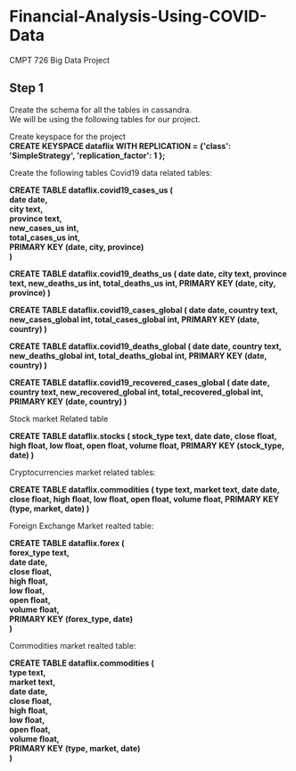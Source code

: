 # Financial-Analysis-Using-COVID-Data
CMPT 726 Big Data Project

## Step 1
Create the schema for all the tables in cassandra.<br/>
We will be using the following tables for our project.

Create keyspace for the project<br/>
**CREATE KEYSPACE dataflix WITH REPLICATION = {'class': 'SimpleStrategy', 'replication_factor': 1 };**

Create the following tables
Covid19 data related tables:

**CREATE TABLE dataflix.covid19_cases_us (<br/>
    date date,<br/>
    city text,<br/>
    province text,<br/>
    new_cases_us int,<br/>
    total_cases_us int,<br/>
    PRIMARY KEY (date, city, province)<br/>
)<br/>**

**CREATE TABLE dataflix.covid19_deaths_us (
    date date,
    city text,
    province text,
    new_deaths_us int,
    total_deaths_us int,
    PRIMARY KEY (date, city, province)
)**

**CREATE TABLE dataflix.covid19_cases_global (
    date date,
    country text,
    new_cases_global int,
    total_cases_global int,
    PRIMARY KEY (date, country)
)**

**CREATE TABLE dataflix.covid19_deaths_global (
    date date,
    country text,
    new_deaths_global int,
    total_deaths_global int,
    PRIMARY KEY (date, country)
)**

**CREATE TABLE dataflix.covid19_recovered_cases_global (
    date date,
    country text,
    new_recovered_global int,
    total_recovered_global int,
    PRIMARY KEY (date, country)
)**

Stock market Related table

**CREATE TABLE dataflix.stocks (
    stock_type text,
    date date,
    close float,
    high float,
    low float,
    open float,
    volume float,
    PRIMARY KEY (stock_type, date)
)**

Cryptocurrencies market related tables:

**CREATE TABLE dataflix.commodities (
    type text,
    market text,
    date date,
    close float,
    high float,
    low float,
    open float,
    volume float,
    PRIMARY KEY (type, market, date)
)**

Foreign Exchange Market realted table:

**CREATE TABLE dataflix.forex (<br/>
    forex_type text,<br/>
    date date,<br/>
    close float,<br/>
    high float,<br/>
    low float,<br/>
    open float,<br/>
    volume float,<br/>
    PRIMARY KEY (forex_type, date)<br/>
)**<br/>

Commodities market realted table:

**CREATE TABLE dataflix.commodities (<br/>
    type text,<br/>
    market text,<br/>
    date date,<br/>
    close float,<br/>
    high float,<br/>
    low float,<br/>
    open float,<br/>
    volume float,<br/>
    PRIMARY KEY (type, market, date)<br/>
)**<br/>























